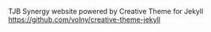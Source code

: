 TJB Synergy website powered by Creative Theme for Jekyll
https://github.com/volny/creative-theme-jekyll
